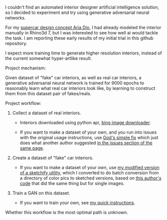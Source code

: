I couldn't find an automated interior designer artificial intelligence solution, so I decided to experiment and try using generative adversarial neural networks.

For my [supercar design concept Aria Dio](https://www.facebook.com/TheAriaDio), I had already modeled the interior manually in Rhino3d 7, but I was interested to see how well ai would tackle the task. I am reporting these early results of my initial trial in this github repository.

I expect more training time to generate higher resolution interiors, instead of the current somewhat hyper-artlike result.




Project mechanism:

Given dataset of "fake" car interiors, as well as real car interiors, a generative adversarial neural network is trained for 9000 epochs to reasonably learn what real car interiors look like, by learning to construct them from this dataset pair of fakes/reals.





Project workflow:

1. Collect a dataset of real interiors. 
	* Interiors downloaded using python api, [bing image downloader](https://github.com/gurugaurav/bing_image_downloader).
	
	* If you want to make a dataset of your own, and you run into issues with the original usage instructions, use [God's simple fix](god_invoke_image_downloader) which just does what another author suggested [in the issues section of the same page](https://github.com/gurugaurav/bing_image_downloader/issues/4). 
	
2. Create a dataset of "fake" car interiors. 

	* If you want to make a dataset of your own, use [my modified version of a sketchify utility](god_batch_sketchify_utility), which I converted to do batch conversion from a directory of color pics to sketched versions, based on [this author's code](https://github.com/rra94/sketchify/blob/master/sketchify.ipynb) that did the same thing but for single images.
	
3. Train a GAN on this dataset.

	* If you want to train your own, see [my quick instructions](god_training_instructions.md).

Whether this workflow is the most optimal path is unknown.

